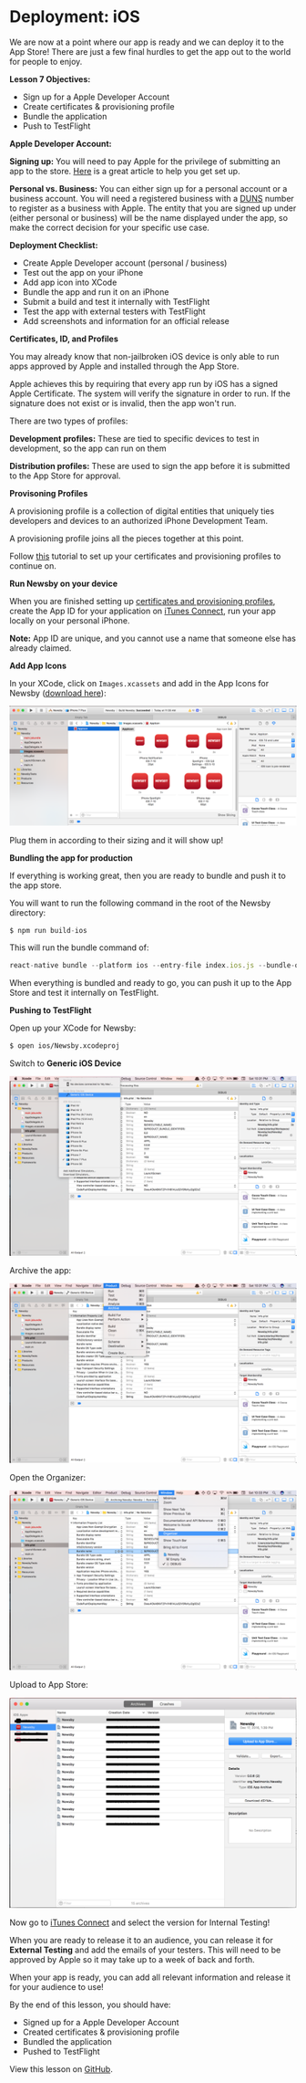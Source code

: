 # Deployment: iOS

We are now at a point where our app is ready and we can deploy it to the App Store! There are just a few final hurdles to get the app out to the world for people to enjoy.


**Lesson 7 Objectives:**

- Sign up for a Apple Developer Account
- Create certificates & provisioning profile
- Bundle the application
- Push to TestFlight

**Apple Developer Account:**

**Signing up:** You will need to pay Apple for the privilege of submitting an app to the store. [Here](https://www.raywenderlich.com/127936/submit-an-app-part-1) is a great article to help you get set up.

**Personal vs. Business:** You can either sign up for a personal account or a business account. You will need a registered business with a [DUNS](http://www.dnb.com/duns-number.html) number to register as a business with Apple. The entity that you are signed up under (either personal or business) will be the name displayed under the app, so make the correct decision for your specific use case.

**Deployment Checklist:**

- Create Apple Developer account (personal / business)
- Test out the app on your iPhone
- Add app icon into XCode
- Bundle the app and run it on an iPhone
- Submit a build and test it internally with TestFlight
- Test the app with external testers with TestFlight
- Add screenshots and information for an official release


**Certificates, ID, and Profiles**

You may already know that non-jailbroken iOS device is only able to run apps approved by Apple and installed through the App Store.

Apple achieves this by requiring that every app run by iOS has a signed Apple Certificate. The system will verify the signature in order to run. If the signature does not exist or is invalid, then the app won't run.

There are two types of profiles:

**Development profiles:** These are tied to specific devices to test in development, so the app can run on them

**Distribution profiles:** These are used to sign the app before it is submitted to the App Store for approval. 

**Provisoning Profiles**

A provisioning profile is a collection of digital entities that uniquely ties developers and devices to an authorized iPhone Development Team. 

A provisioning profile joins all the pieces together at this point. 

Follow [this](https://www.raywenderlich.com/127936/submit-an-app-part-1) tutorial to set up your certificates and provisioning profiles to continue on.

**Run Newsby on your device**

When you are finished setting up [certificates and provisioning profiles](https://www.raywenderlich.com/127936/submit-an-app-part-1), create the App ID for your application on [iTunes Connect](https://itunesconnect.apple.com/), run your app locally on your personal iPhone.

**Note:** App ID are unique, and you cannot use a name that someone else has already claimed.

**Add App Icons**

In your XCode, click on `Images.xcassets` and add in the App Icons for Newsby ([download here](https://github.com/stanleycyang/Newsby/tree/master/docs/imgs/workshop/appicon/ios/AppIcon.appiconset)):

![Generic](https://raw.githubusercontent.com/stanleycyang/Newsby/master/docs/imgs/workshop/l7/add-icons.png)

Plug them in according to their sizing and it will show up!

**Bundling the app for production**

If everything is working great, then you are ready to bundle and push it to the app store.

You will want to run the following command in the root of the Newsby directory:

```js
$ npm run build-ios
```

This will run the bundle command of:

```js
react-native bundle --platform ios --entry-file index.ios.js --bundle-output ./main.jsbundle --assets-dest ./ --dev false
```
When everything is bundled and ready to go, you can push it up to the App Store and test it internally on TestFlight.

**Pushing to TestFlight**

Open up your XCode for Newsby:

```bash
$ open ios/Newsby.xcodeproj
```

Switch to **Generic iOS Device**

![Generic](https://raw.githubusercontent.com/stanleycyang/Newsby/master/docs/imgs/workshop/l7/generic.png)

Archive the app:

![Archive](https://raw.githubusercontent.com/stanleycyang/Newsby/master/docs/imgs/workshop/l7/archive.png)

Open the Organizer:

![Organizer](https://raw.githubusercontent.com/stanleycyang/Newsby/master/docs/imgs/workshop/l7/organizer.png)

Upload to App Store:

![Upload](https://raw.githubusercontent.com/stanleycyang/Newsby/master/docs/imgs/workshop/l7/upload.png)

Now go to [iTunes Connect](https://itunesconnect.apple.com/) and select the version for Internal Testing!

When you are ready to release it to an audience, you can release it for **External Testing** and add the emails of your testers. This will need to be approved by Apple so it may take up to a week of back and forth.

When your app is ready, you can add all relevant information and release it for your audience to use! 

By the end of this lesson, you should have:

- Signed up for a Apple Developer Account
- Created certificates & provisioning profile
- Bundled the application
- Pushed to TestFlight

View this lesson on [GitHub](https://github.com/stanleycyang/Newsby/blob/master/docs/ios-deploy.md).
